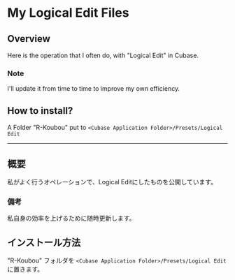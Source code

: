 # My Logical Edit Files

## Overview

Here is the operation that I often do, with "Logical Edit" in Cubase.

### Note

I'll update it from time to time to improve my own efficiency.


## How to install?

A Folder "R-Koubou" put to `<Cubase Application Folder>/Presets/Logical Edit`

<hr />

## 概要

私がよく行うオペレーションで、Logical Editにしたものを公開しています。


### 備考

私自身の効率を上げるために随時更新します。

## インストール方法

"R-Koubou" フォルダを `<Cubase Application Folder>/Presets/Logical Edit` に置きます。
